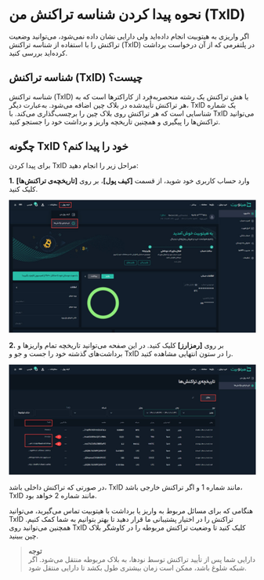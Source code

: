 # نحوه پیدا کردن شناسه تراکنش من (TxID)
اگر واریزی به هیتوبیت انجام داده‌اید ولی دارایی نشان داده نمی‌شود، می‌توانید وضعیت تراکنش را با استفاده از شناسه تراکنش (TxID)  در پلتفرمی که از آن درخواست برداشت کرده‌اید بررسی کنید.

## شناسه تراکنش (TxID) چیست؟

شناسه تراکنش (TxID) یا هش تراکنش یک رشته منحصربه‌فرد از کاراکترها است که به هر تراکنش تأییدشده در بلاک چین اضافه می‌شود. به‌عبارت دیگر، TxID یک شماره شناسایی است که هر تراکنش روی بلاک چین را برچسب‌گذاری می‌کند. با TxID می‌توانید تراکنش‌ها  را پیگیری و همچنین تاریخچه واریز و برداشت خود را جستجو کنید.

## چگونه TxID خود را پیدا کنم؟

برای پیدا کردن TxID مراحل زیر را انجام دهید:

**1.** وارد حساب کاربری خود شوید، از قسمت **[کیف پول]**، بر روی **[تاریخچه‌‌ی تراکنش‌ها]** کلیک کنید.

![منو کیف پول تاریخچه تراکنش‌ها](./Images/transaction-history-menu.jpg)

**2.** بر روی **[رمزارز]** کلیک کنید. در این صفحه می‌توانید تاریخچه تمام واریزها و برداشت‌های گذشته خود را جست و جو و TxID را در ستون انتهایی مشاهده کتید.

![شناسه تراکنش](./Images/find-txid.jpg)

در صورتی که تراکنش داخلی باشد، TxID مانند شماره 1 و اگر  تراکنش خارجی باشد، TxID مانند شماره 2 خواهد بود.   

هنگامی که برای مسائل مربوط به واریز یا برداشت با  هیتوبیت تماس می‌گیرید، می‌توانید TxID تراکنش را در اختیار پشتیبانی ما قرار دهید تا بهتر بتوانیم به شما کمک کنیم. 
همچنین می‌توانید روی TxID کلیک کنید تا وضعیت تراکنش مربوطه را در کاوشگر بلاک چین ببینید.


> **توجه** <br> دارایی شما پس از تأیید تراکنش توسط نودها، به بلاک مربوطه منتقل می‌شود. اگر شبکه شلوغ باشد، ممکن است زمان بیشتری طول بکشد تا دارایی منتقل شود.

